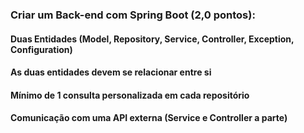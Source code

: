 ### Criar um Back-end com Spring Boot (2,0 pontos):

#### Duas Entidades (Model, Repository, Service, Controller, Exception, Configuration)
#### As duas entidades devem se relacionar entre si
#### Mínimo de 1 consulta personalizada em cada repositório
#### Comunicação com uma API externa (Service e Controller a parte)
